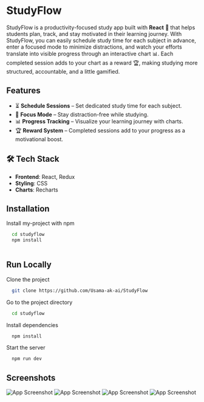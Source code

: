 
# StudyFlow

StudyFlow is a productivity-focused study app built with **React** 🚀 that helps students plan, track, and stay motivated in their learning journey. With StudyFlow, you can easily schedule study time for each subject in advance, enter a focused mode to minimize distractions, and watch your efforts translate into visible progress through an interactive chart 📊. Each completed session adds to your chart as a reward 🏆, making studying more structured, accountable, and a little gamified.


## Features

- ⏳ **Schedule Sessions** – Set dedicated study time for each subject.  
- 📖 **Focus Mode** – Stay distraction-free while studying.  
- 📊 **Progress Tracking** – Visualize your learning journey with charts.  
- 🏆 **Reward System** – Completed sessions add to your progress as a motivational boost.





## 🛠️ Tech Stack
- **Frontend**: React, Redux  
- **Styling**: CSS  
- **Charts**: Recharts


## Installation

Install my-project with npm

```bash
  cd studyflow
  npm install
  
```
    
## Run Locally

Clone the project

```bash
  git clone https://github.com/Usama-ak-ai/StudyFlow
```

Go to the project directory

```bash
  cd studyflow
```

Install dependencies

```bash
  npm install
```

Start the server

```bash
  npm run dev
```


## Screenshots

![App Screenshot](./screenshots/studyflow.png)
![App Screenshot](./screenshots/studyflowscreenshot1.png)
![App Screenshot](./screenshots/studyflowscreenshot2.png)
![App Screenshot](./screenshots/studyflowscreenshot3.png)


